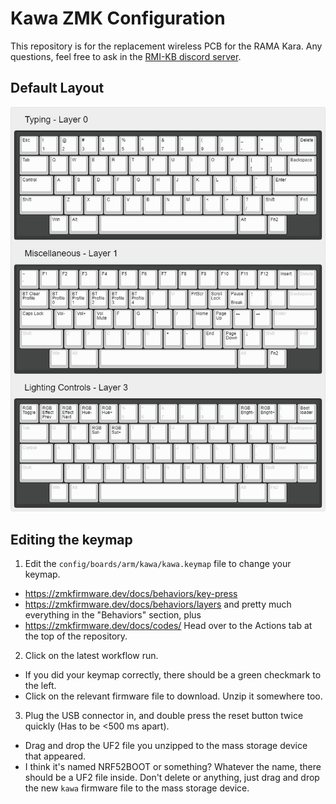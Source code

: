 # Kawa ZMK Configuration

This repository is for the replacement wireless PCB for the RAMA Kara. Any questions, feel free to ask in the [RMI-KB discord server](https://discord.gg/hXcpWvg5zB).

## Default Layout

![Default Kawa layout](images/kawa-default-layout.png)

## Editing the keymap

1. Edit the `config/boards/arm/kawa/kawa.keymap` file to change your keymap.
- https://zmkfirmware.dev/docs/behaviors/key-press
- https://zmkfirmware.dev/docs/behaviors/layers
and pretty much everything in the "Behaviors" section, plus
- https://zmkfirmware.dev/docs/codes/
Head over to the Actions tab at the top of the repository.

2. Click on the latest workflow run.

- If you did your keymap correctly, there should be a green checkmark to the left.
- Click on the relevant firmware file to download. Unzip it somewhere too.

3. Plug the USB connector in, and double press the reset button twice quickly (Has to be <500 ms apart).

- Drag and drop the UF2 file you unzipped to the mass storage device that appeared.
- I think it's named NRF52BOOT or something? Whatever the name, there should be a UF2 file inside. Don't delete or anything, just drag and drop the new `kawa` firmware file to the mass storage device.